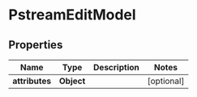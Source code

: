

# PstreamEditModel


## Properties

| Name | Type | Description | Notes |
|------------ | ------------- | ------------- | -------------|
|**attributes** | **Object** |  |  [optional] |



